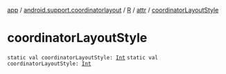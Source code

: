 [app](../../../index.md) / [android.support.coordinatorlayout](../../index.md) / [R](../index.md) / [attr](index.md) / [coordinatorLayoutStyle](./coordinator-layout-style.md)

# coordinatorLayoutStyle

`static val coordinatorLayoutStyle: `[`Int`](https://kotlinlang.org/api/latest/jvm/stdlib/kotlin/-int/index.html)
`static val coordinatorLayoutStyle: `[`Int`](https://kotlinlang.org/api/latest/jvm/stdlib/kotlin/-int/index.html)